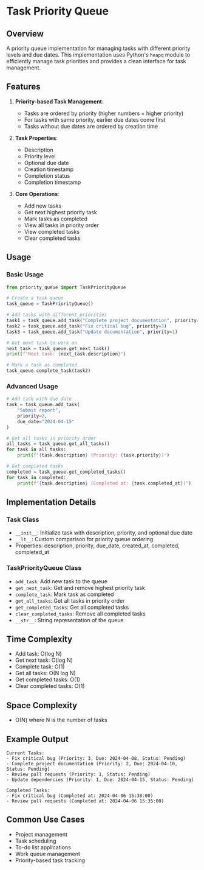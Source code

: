 # Task Priority Queue

## Overview
A priority queue implementation for managing tasks with different priority levels and due dates. This implementation uses Python's `heapq` module to efficiently manage task priorities and provides a clean interface for task management.

## Features
1. **Priority-based Task Management**:
   - Tasks are ordered by priority (higher numbers = higher priority)
   - For tasks with same priority, earlier due dates come first
   - Tasks without due dates are ordered by creation time

2. **Task Properties**:
   - Description
   - Priority level
   - Optional due date
   - Creation timestamp
   - Completion status
   - Completion timestamp

3. **Core Operations**:
   - Add new tasks
   - Get next highest priority task
   - Mark tasks as completed
   - View all tasks in priority order
   - View completed tasks
   - Clear completed tasks

## Usage

### Basic Usage
```python
from priority_queue import TaskPriorityQueue

# Create a task queue
task_queue = TaskPriorityQueue()

# Add tasks with different priorities
task1 = task_queue.add_task("Complete project documentation", priority=2)
task2 = task_queue.add_task("Fix critical bug", priority=3)
task3 = task_queue.add_task("Update documentation", priority=1)

# Get next task to work on
next_task = task_queue.get_next_task()
print(f"Next task: {next_task.description}")

# Mark a task as completed
task_queue.complete_task(task2)
```

### Advanced Usage
```python
# Add task with due date
task = task_queue.add_task(
    "Submit report",
    priority=2,
    due_date="2024-04-15"
)

# Get all tasks in priority order
all_tasks = task_queue.get_all_tasks()
for task in all_tasks:
    print(f"{task.description} (Priority: {task.priority})")

# Get completed tasks
completed = task_queue.get_completed_tasks()
for task in completed:
    print(f"{task.description} (Completed at: {task.completed_at})")
```

## Implementation Details

### Task Class
- `__init__`: Initialize task with description, priority, and optional due date
- `__lt__`: Custom comparison for priority queue ordering
- Properties: description, priority, due_date, created_at, completed, completed_at

### TaskPriorityQueue Class
- `add_task`: Add new task to the queue
- `get_next_task`: Get and remove highest priority task
- `complete_task`: Mark task as completed
- `get_all_tasks`: Get all tasks in priority order
- `get_completed_tasks`: Get all completed tasks
- `clear_completed_tasks`: Remove all completed tasks
- `__str__`: String representation of the queue

## Time Complexity
- Add task: O(log N)
- Get next task: O(log N)
- Complete task: O(1)
- Get all tasks: O(N log N)
- Get completed tasks: O(1)
- Clear completed tasks: O(1)

## Space Complexity
- O(N) where N is the number of tasks

## Example Output
```
Current Tasks:
- Fix critical bug (Priority: 3, Due: 2024-04-08, Status: Pending)
- Complete project documentation (Priority: 2, Due: 2024-04-10, Status: Pending)
- Review pull requests (Priority: 1, Status: Pending)
- Update dependencies (Priority: 1, Due: 2024-04-15, Status: Pending)

Completed Tasks:
- Fix critical bug (Completed at: 2024-04-06 15:30:00)
- Review pull requests (Completed at: 2024-04-06 15:35:00)
```

## Common Use Cases
- Project management
- Task scheduling
- To-do list applications
- Work queue management
- Priority-based task tracking 
